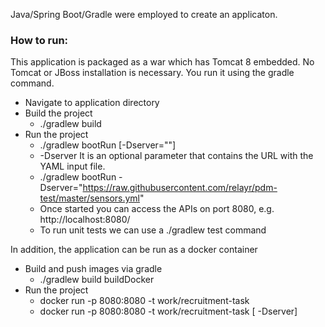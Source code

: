 Java/Spring Boot/Gradle were employed to create an applicaton. 
### How to run:
This application is packaged as a war which has Tomcat 8 embedded. No Tomcat or JBoss installation is necessary. You run it using the gradle command. 
* Navigate to application directory 
* Build the project
  * ./gradlew build
* Run the project 
  * ./gradlew bootRun [-Dserver=""]
  * -Dserver It is an optional parameter that contains the URL with the YAML input file. 
  * ./gradlew bootRun -Dserver="https://raw.githubusercontent.com/relayr/pdm-test/master/sensors.yml" 
  * Once started you can access the APIs on port 8080, e.g. http://localhost:8080/
  * To run unit tests we can use a ./gradlew test  command
 
In addition, the application can be run as a docker container
* Build and push images via gradle
  * ./gradlew build buildDocker
* Run the project
  * docker run -p 8080:8080 -t work/recruitment-task 
  * docker run -p 8080:8080 -t work/recruitment-task  [ -Dserver]

 
